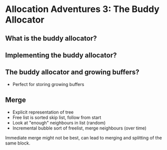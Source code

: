 # Allocation Adventures 3: The Buddy Allocator

## What is the buddy allocator?

## Implementing the buddy allocator?

## The buddy allocator and growing buffers?

* Perfect for storing growing buffers

## Merge

* Explicit representation of tree
* Free list is sorted skip list, follow from start
* Look at "enough" neighbours in list (random)
* Incremental bubble sort of freelist, merge neighbours (over time)

Immediate merge might not be best, can lead to merging and splitting of the same block.